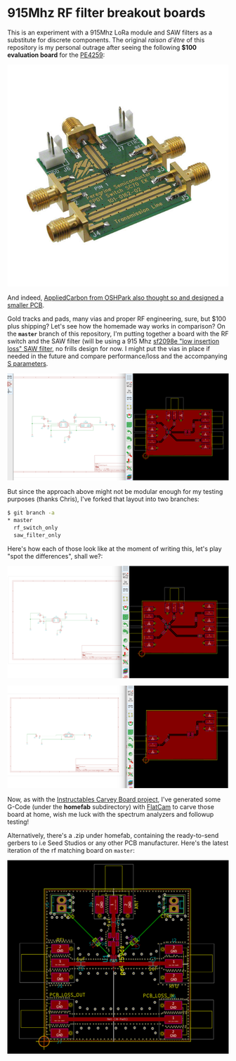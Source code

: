 # 915Mhz RF filter breakout boards


This is an experiment with a 915Mhz LoRa module and SAW filters as a substitute for discrete components. The original *raison d'être* of this repository is my personal outrage after seeing the following **$100 evaluation board** for the [PE4259](https://www.psemi.com/pdf/datasheets/pe4259ds.pdf):


<p align="center">
<img src='img/EK4259-02.jpg'/>
</p>

And indeed, [AppliedCarbon from OSHPark also thought so and designed a smaller PCB](https://oshpark.com/shared_projects/2MRloEFC).

Gold tracks and pads, many vias and proper RF engineering, sure, but $100 plus shipping? Let's see how the homemade way works in comparison? On the **`master`** branch of this repository, I'm putting together a board with the RF switch and the SAW filter (will be using a 915 Mhz [sf2098e "low insertion loss" SAW filter](https://wireless.murata.com/RFM/data/sf2098e.pdf), no frills design for now. I might put the vias in place if needed in the future and compare performance/loss and the accompanying [S parameters](https://en.wikipedia.org/wiki/Scattering_parameters).

<p align="center">
<img src='img/rf_switch_and_saw_filter.png'/>
</p>

But since the approach above might not be modular enough for my testing purposes (thanks Chris), I've forked that layout into two branches:

```bash
$ git branch -a
* master
  rf_switch_only
  saw_filter_only
```

Here's how each of those look like at the moment of writing this, let's play "spot the differences", shall we?:

<p align="center">
<img src='img/rf_switch_only.png'/>
</p>

<p align="center">
<img src='img/saw_filter_only.png'/>
</p>

Now, as with the [Instructables Carvey Board project](https://github.com/brainstorm/carvey_board), I've generated some G-Code (under the **homefab** subdirectory) with [FlatCam](http://flatcam.org/) to carve those board at home, wish me luck with the spectrum analyzers and followup testing!

Alternatively, there's a .zip under homefab, containing the ready-to-send gerbers to i.e Seed Studios or any other PCB manufacturer. Here's the latest iteration of the rf matching board on `master`:

<p align="center">
<img src='img/rf_switch_saw_peregrine-like.png'/>
</p>
